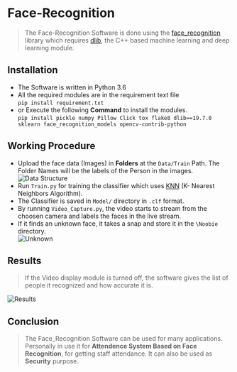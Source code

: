 # Face-Recognition

  > The Face-Recognition Software is done using the [face_recognition](https://pypi.org/project/face_recognition/) library which requires [dlib](http://dlib.net), the C++ based machine learning and deep learning module.

## Installation  
  - The Software is written in Python 3.6
  - All the required modules are in the requirement text file   
  `pip install requirement.txt`
  - or Execute the following **Command** to install the modules.   
  `pip install pickle numpy Pillow Click tox flake8 dlib==19.7.0 sklearn face_recognition_models opencv-contrib-python`
  
## Working Procedure  
  - Upload the face data (Images) in **Folders** at the `Data/Train` Path. The Folder Names will be the labels of the Person in the images.  
  ![Data Structure](https://github.com/Immortalv5/Face-Recognition/blob/master/IMG/Data%20Structure.png)
  - Run `Train.py` for training the classifier which uses [KNN](https://scikit-learn.org/stable/modules/neighbors.html) (K- Nearest Neighbors Algorithm).
  - The Classifier is saved in `Model/` directory in `.clf` format.
  - By running `Video_Capture.py`, the video starts to stream from the choosen camera and labels the faces in the live stream.
  - If it finds an unknown face, it takes a snap and store it in the `\Noobie` directory.  
  ![Unknown](https://github.com/Immortalv5/Face-Recognition/blob/master/IMG/Unknown.png)
  
## Results
> If the Video display module is turned off, the software gives the list of people it recognized and how accurate it is.  

  ![Results](https://github.com/Immortalv5/Face-Recognition/blob/master/IMG/Results.png)
## Conclusion
> The Face_Recognition Software can be used for many applications. Personally in use it for **Attendence System Based on Face Recognition**, for getting staff attendance. It can also be used as **Security** purpose.  

